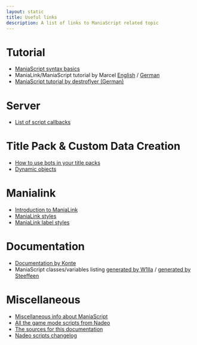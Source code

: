 ```yaml
---
layout: static
title: Useful links
description: A list of links to ManiaScript related topic
---
```


Tutorial
========

* [ManiaScript syntax basics](http://forum.maniaplanet.com/viewtopic.php?f=279&t=1672)
* ManiaLink/ManiaScript tutorial by Marcel [English](http://forum.funtrackers.net/showthread.php?tid=607) / [German](http://www.mania-community.de/showthread.php?1482-ManiaPlanet-ManiaLinks)
* [ManiaScript tutorial by destroflyer (German)](http://destroflyer.mania-community.de/maniascript/page.php)

Server
======

* [List of script callbacks](http://forum.maniaplanet.com/viewtopic.php?f=261&t=18581)

Title Pack & Custom Data Creation
=================================

* [How to use bots in your title packs](http://forum.maniaplanet.com/viewtopic.php?f=321&t=18425&start=0)
* [Dynamic objects](http://forum.maniaplanet.com/viewtopic.php?f=321&t=22448)

Manialink
=========

* [Introduction to ManiaLink](http://wiki.maniaplanet.com/en/Manialinks)
* [ManiaLink styles](http://forum.maniaplanet.com/viewtopic.php?f=464&t=22355)
* [ManiaLink label styles](http://forum.maniaplanet.com/viewtopic.php?f=464&t=7928)

Documentation
=============

* [Documentation by Konte](http://konte.org/trackmania/maniascript/documentation.html)
* ManiaScript classes/variables listing [generated by W1lla](http://tmrankings.com/maniascript/html/classes.html) / [generated by Steeffeen](http://maniascript.team-devota.com/annotated.html)

Miscellaneous
=============

* [Miscellaneous info about ManiaScript](http://forum.maniaplanet.com/viewtopic.php?f=279&t=12644)
* [All the game mode scripts from Nadeo](https://github.com/maniaplanet/game-modes)
* [The sources for this documentation](https://github.com/maniaplanet/documentation)
* [Nadeo scripts changelog](http://forum.maniaplanet.com/viewtopic.php?f=279&t=18453)
